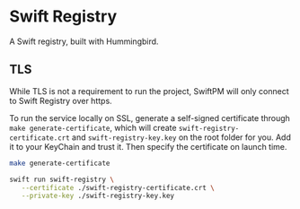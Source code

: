 # Swift Registry

A Swift registry, built with Hummingbird.

## TLS

While TLS is not a requirement to run the project, SwiftPM will only connect to Swift Registry over https.

To run the service locally on SSL, generate a self-signed certificate through `make generate-certificate`, which will create `swift-registry-certificate.crt` and `swift-registry-key.key` on the root folder for you. Add it to your KeyChain and trust it. Then specify the certificate on launch time.

```bash
make generate-certificate

swift run swift-registry \
   --certificate ./swift-registry-certificate.crt \
   --private-key ./swift-registry-key.key
```
